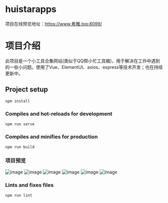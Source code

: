 # huistarapps
项目在线预览地址：https://www.希雅.top:8099/

# 项目介绍
此项目是一个小工具合集网站(类似于QQ帮小忙工具箱)，用于解决在工作中遇到的一些小问题。使用了Vue、ElementUI、axios、express等技术开发；也在持续更新中。

## Project setup
```
npm install
```

### Compiles and hot-reloads for development
```
npm run serve
```

### Compiles and minifies for production
```
npm run build
```

### 项目预览
![image](https://github.com/xiaoai19/huistarTools/assets/98952782/e393c61f-370a-4c2f-92e6-f3caf6d0ce8f)
![image](https://github.com/xiaoai19/huistarTools/assets/98952782/1107b505-ffa9-40cd-b165-3f296c1f332d)
![image](https://github.com/xiaoai19/huistarTools/assets/98952782/56e3a1f1-4bce-4cbd-8898-d0393a567ea5)
![image](https://github.com/xiaoai19/huistarTools/assets/98952782/4a1df80d-52bc-4bc0-bac7-eb6d7586e722)
![image](https://github.com/xiaoai19/huistarTools/assets/98952782/507de819-8cc1-4853-8180-b6db34fb46ea)
![image](https://github.com/xiaoai19/huistarTools/assets/98952782/e959f0aa-0ae1-4e3f-bdae-89a51d7d3698)









### Lints and fixes files
```
npm run lint
```

